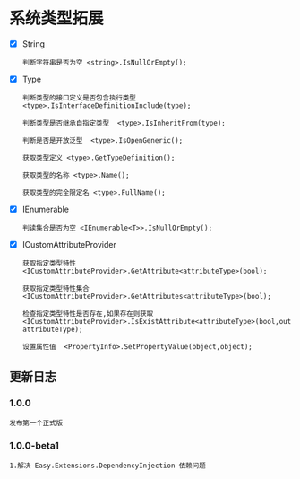 # 系统类型拓展

- [x] String

  ~~~text
  判断字符串是否为空 <string>.IsNullOrEmpty();
  ~~~

- [x] Type

  ~~~text
  判断类型的接口定义是否包含执行类型  <type>.IsInterfaceDefinitionInclude(type);

  判断类型是否继承自指定类型  <type>.IsInheritFrom(type);

  判断是否是开放泛型  <type>.IsOpenGeneric();

  获取类型定义 <type>.GetTypeDefinition();

  获取类型的名称 <type>.Name();

  获取类型的完全限定名 <type>.FullName();
  ~~~

- [x] IEnumerable<T>

  ~~~text
  判读集合是否为空 <IEnumerable<T>>.IsNullOrEmpty();
  ~~~

- [x] ICustomAttributeProvider

  ~~~text
  获取指定类型特性  <ICustomAttributeProvider>.GetAttribute<attributeType>(bool);

  获取指定类型特性集合  <ICustomAttributeProvider>.GetAttributes<attributeType>(bool);

  检查指定类型特性是否存在,如果存在则获取 <ICustomAttributeProvider>.IsExistAttribute<attributeType>(bool,out attributeType);

  设置属性值  <PropertyInfo>.SetPropertyValue(object,object);
  ~~~

## 更新日志

### 1.0.0

~~~text
发布第一个正式版
~~~

### 1.0.0-beta1

~~~text
1.解决 Easy.Extensions.DependencyInjection 依赖问题
~~~
